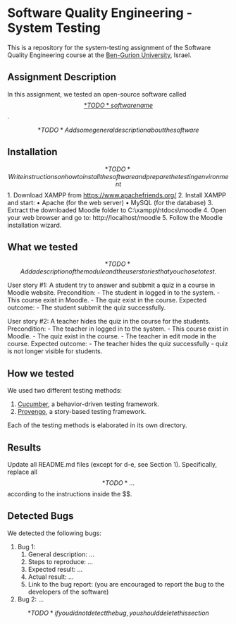 # Software Quality Engineering - System Testing
This is a repository for the system-testing assignment of the Software Quality Engineering course at the [Ben-Gurion University](https://in.bgu.ac.il/), Israel.

## Assignment Description
In this assignment, we tested an open-source software called [$$*TODO* software name$$](https://address-of-the-project.com).

$$*TODO* Add some general description about the software$$

## Installation
$$*TODO* Write instructions on how to install the software and prepare the testing environment$$
	1.	Download XAMPP from https://www.apachefriends.org/
	2.	Install XAMPP and start:
	•	Apache (for the web server)
	•	MySQL (for the database)
	3.	Extract the downloaded Moodle folder to C:\xampp\htdocs\moodle
	4.	Open your web browser and go to: http://localhost/moodle
 	5.	Follow the Moodle installation wizard.

## What we tested
$$*TODO* Add a description of the module and the user stories that you chose to test.$$

User story #1: A student try to answer and subbmit a quiz in a course in Moodle website.
   Precondition:
      - The student in logged in to the system.
      - This course exist in Moodle.
      - The quiz exist in the course.
   Expected outcome:
      - The student subbmit the quiz successfully.

User story #2: A teacher hides the quiz in the course for the students.
   Precondition:
      - The teacher in logged in to the system.
      - This course exist in Moodle.
      - The quiz exist in the course.
      - The teacher in edit mode in the course.
   Expected outcome:
      - The teacher hides the quiz successfully - quiz is not longer visible for students.
      
## How we tested
We used two different testing methods:
1. [Cucumber](https://cucumber.io/), a behavior-driven testing framework.
2. [Provengo](https://provengo.tech/), a story-based testing framework.

Each of the testing methods is elaborated in its own directory. 

## Results
Update all README.md files (except for d-e, see Section 1). Specifically, replace all $$*TODO*…$$ according to the instructions inside the $$.

## Detected Bugs
We detected the following bugs:

1. Bug 1: 
   1. General description: ...
   2. Steps to reproduce: ...
   3. Expected result: ...
   4. Actual result: ...
   5. Link to the bug report: (you are encouraged to report the bug to the developers of the software)
2. Bug 2: ...

$$*TODO* if you did not detect the bug, you should delete this section$$  
